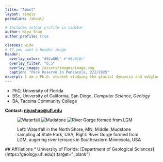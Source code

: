 ```yaml
---
title: "About"
layout: single
permalink: /about/

# Includes author profile in sidebar
author: Niya Shao
author_profile: true

classes: wide
# If you want a header image
header:
  overlay_color: "#32a86b" #"#5e616c"
  overlay_filter: "0.5"
  overlay_image: /assets/images/image.png
  caption: "Park Reserve in Pensacola, 2/2/2025"
excerpt: I am a Ph.D. student studying the glacial dynamics and subglacial conditions using stochastic methods.
---
```

* PhD, University of Florida
* BSc, University of California, San Diego, <i>Computer Science, Geology</i>
* BA, Tacoma Community College

<b>Contact: <a href="mailto:niyashao@ufl.edu">niyashao@ufl.edu</a></b> 

<figure class="third">
    <img src="{{ site.baseurl }}/assets/images/waterfall.png" alt="Waterfall" class="test-class">
    <img src="{{ site.baseurl }}/assets/images/mudstone.png" alt="Mudstone" class="test-class">
    <img src="{{ site.baseurl }}/assets/images/rivergorge.png" alt="River Gorge formed from LGM">
    <figcaption>
      <p class="text-center">
        Left: Waterfall in the North Shore, MN; Middle: Mudstone sampling at State Park, USA; Right: River Gorge formed from LGM, augering river terraces in Southeastern Minnesota, USA
      </p>
    </figcaption>
</figure>
## Affiliations
* University of Florida: [Department of Geological Sciences](https://geology.ufl.edu){:target="_blank"}



